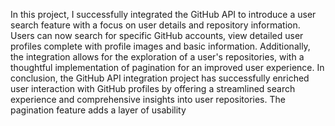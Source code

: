 
In this project, I successfully integrated the GitHub API to introduce a user search feature with a focus on user details and repository information. Users can now search for specific GitHub accounts, view detailed user profiles complete with profile images and basic information. Additionally, the integration allows for the exploration of a user's repositories, with a thoughtful implementation of pagination for an improved user experience.
In conclusion, the GitHub API integration project has successfully enriched user interaction with GitHub profiles by offering a streamlined search experience and comprehensive insights into user repositories. The pagination feature adds a layer of usability

